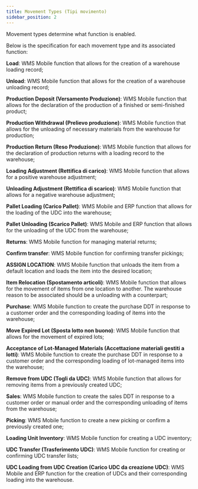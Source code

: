 ```yaml
---
title: Movement Types (Tipi movimento)
sidebar_position: 2
---
```


Movement types determine what function is enabled. 

Below is the specification for each movement type and its associated function:

**Load**: WMS Mobile function that allows for the creation of a warehouse loading record;

**Unload**: WMS Mobile function that allows for the creation of a warehouse unloading record;

**Production Deposit (Versamento Produzione)**: WMS Mobile function that allows for the declaration of the production of a finished or semi-finished product;

**Production Withdrawal (Prelievo produzione)**: WMS Mobile function that allows for the unloading of necessary materials from the warehouse for production;

**Production Return (Reso Produzione)**: WMS Mobile function that allows for the declaration of production returns with a loading record to the warehouse;

**Loading Adjustment (Rettifica di carico)**: WMS Mobile function that allows for a positive warehouse adjustment;

**Unloading Adjustment (Rettifica di scarico)**: WMS Mobile function that allows for a negative warehouse adjustment;

**Pallet Loading (Carico Pallet)**: WMS Mobile and ERP function that allows for the loading of the UDC into the warehouse;

**Pallet Unloading (Scarico Pallet)**: WMS Mobile and ERP function that allows for the unloading of the UDC from the warehouse;

**Returns**: WMS Mobile function for managing material returns;

**Confirm transfer**: WMS Mobile function for confirming transfer pickings;

**ASSIGN LOCATION**: WMS Mobile function that unloads the item from a default location and loads the item into the desired location;

**Item Relocation (Spostamento articoli)**: WMS Mobile function that allows for the movement of items from one location to another. The warehouse reason to be associated should be a unloading with a counterpart;

**Purchase**: WMS Mobile function to create the purchase DDT in response to a customer order and the corresponding loading of items into the warehouse;

**Move Expired Lot (Sposta lotto non buono)**: WMS Mobile function that allows for the movement of expired lots;

**Acceptance of Lot-Managed Materials (Accettazione materiali gestiti a lotti)**: WMS Mobile function to create the purchase DDT in response to a customer order and the corresponding loading of lot-managed items into the warehouse;

**Remove from UDC (Togli da UDC)**: WMS Mobile function that allows for removing items from a previously created UDC;

**Sales**: WMS Mobile function to create the sales DDT in response to a customer order or manual order and the corresponding unloading of items from the warehouse;

**Picking**: WMS Mobile function to create a new picking or confirm a previously created one;

**Loading Unit Inventory**: WMS Mobile function for creating a UDC inventory;

**UDC Transfer (Trasferimento UDC)**: WMS Mobile function for creating or confirming UDC transfer lists;

**UDC Loading from UDC Creation (Carico UDC da creazione UDC)**: WMS Mobile and ERP function for the creation of UDCs and their corresponding loading into the warehouse.